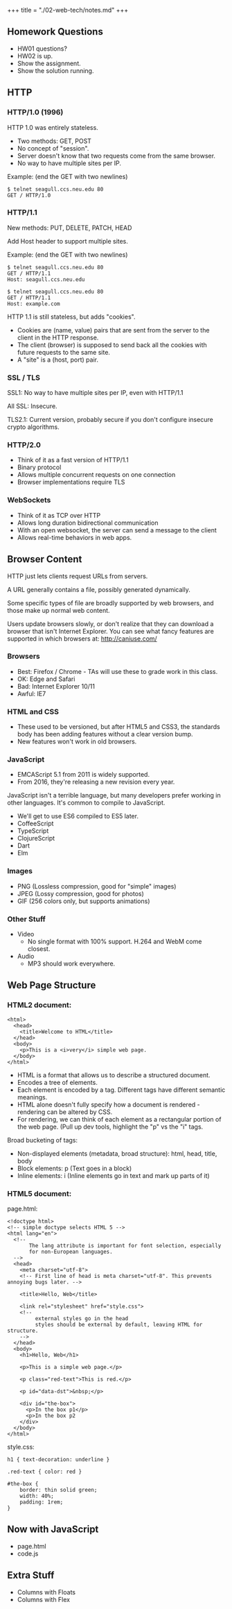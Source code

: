 +++
title = "./02-web-tech/notes.md"
+++

## Homework Questions

 - HW01 questions?
 - HW02 is up.
 - Show the assignment.
 - Show the solution running.

## HTTP

### HTTP/1.0 (1996)

HTTP 1.0 was entirely stateless.

 - Two methods: GET, POST
 - No concept of "session".
 - Server doesn't know that two requests come from the same browser.
 - No way to have multiple sites per IP.

Example: (end the GET with two newlines)

```
$ telnet seagull.ccs.neu.edu 80
GET / HTTP/1.0
```

### HTTP/1.1

New methods: PUT, DELETE, PATCH, HEAD

Add Host header to support multiple sites.

Example: (end the GET with two newlines)

```
$ telnet seagull.ccs.neu.edu 80
GET / HTTP/1.1
Host: seagull.ccs.neu.edu

$ telnet seagull.ccs.neu.edu 80
GET / HTTP/1.1
Host: example.com

```

HTTP 1.1 is still stateless, but adds "cookies".

 - Cookies are (name, value) pairs that are sent from the server to the client in
   the HTTP response.
 - The client (browser) is supposed to send back all the cookies with future requests
   to the same site.
 - A "site" is a (host, port) pair.


### SSL / TLS

SSL1: No way to have multiple sites per IP, even with HTTP/1.1

All SSL: Insecure.

TLS2.1: Current version, probably secure if you don't configure
insecure crypto algorithms.

### HTTP/2.0

 - Think of it as a fast version of HTTP/1.1
 - Binary protocol
 - Allows multiple concurrent requests on one connection
 - Browser implementations require TLS
 
### WebSockets

 - Think of it as TCP over HTTP
 - Allows long duration bidirectional communication
 - With an open websocket, the server can send a message to the client
 - Allows real-time behaviors in web apps.

## Browser Content

HTTP just lets clients request URLs from servers.

A URL generally contains a file, possibly generated dynamically.

Some specific types of file are broadly supported by web browsers,
and those make up normal web content.

Users update browsers slowly, or don't realize that they can download
a browser that isn't Internet Explorer. You can see what fancy features
are supported in which browsers at: http://caniuse.com/

### Browsers

  - Best: Firefox / Chrome - TAs will use these to grade work in this class.
  - OK: Edge and Safari
  - Bad: Internet Explorer 10/11
  - Awful: IE7

### HTML and CSS

 - These used to be versioned, but after HTML5 and CSS3, the standards body
   has been adding features without a clear version bump.
 - New features won't work in old browsers.

### JavaScript

 - EMCAScript 5.1 from 2011 is widely supported.
 - From 2016, they're releasing a new revision every year.
 
JavaScript isn't a terrible language, but many developers prefer working
in other languages. It's common to compile to JavaScript.

 - We'll get to use ES6 compiled to ES5 later.
 - CoffeeScript
 - TypeScript
 - ClojureScript
 - Dart
 - Elm

### Images

 - PNG (Lossless compression, good for "simple" images)
 - JPEG (Lossy compression, good for photos)
 - GIF (256 colors only, but supports animations)

### Other Stuff

 - Video
   - No single format with 100% support. H.264 and WebM come closest.
 - Audio
   - MP3 should work everywhere.


## Web Page Structure

### HTML2 document:

```
<html>
  <head>
    <title>Welcome to HTML</title>
  </head>
  <body>
    <p>This is a <i>very</i> simple web page.
  </body>
</html>
```

 - HTML is a format that allows us to describe a structured document.
 - Encodes a tree of elements.
 - Each element is encoded by a tag. Different tags have different semantic meanings.
 - HTML alone doesn't fully specify how a document is rendered - rendering
   can be altered by CSS.
 - For rendering, we can think of each element as a rectangular portion of
   the web page. (Pull up dev tools, highlight the "p" vs the "i" tags.

Broad bucketing of tags:

 - Non-displayed elements (metadata, broad structure): html, head, title, body
 - Block elements: p   (Text goes in a block)
 - Inline elements: i  (Inline elements go in text and mark up parts of it)
 
### HTML5 document:

page.html:

```
<!doctype html>
<!-- simple doctype selects HTML 5 -->
<html lang="en">
  <!--
       The lang attribute is important for font selection, especially
       for non-European languages. 
  -->
  <head>
    <meta charset="utf-8">
    <!-- First line of head is meta charset="utf-8". This prevents annoying bugs later. -->

    <title>Hello, Web</title>

    <link rel="stylesheet" href="style.css">
    <!--
         external styles go in the head
         styles should be external by default, leaving HTML for structure.
    -->
  </head>
  <body>
    <h1>Hello, Web</h1>

    <p>This is a simple web page.</p>

    <p class="red-text">This is red.</p>

    <p id="data-dst">&nbsp;</p>

    <div id="the-box">
      <p>In the box p1</p>
      <p>In the box p2
    </div>
  </body>
</html>
```

style.css:

```
h1 { text-decoration: underline }

.red-text { color: red }

#the-box {
    border: thin solid green;
    width: 40%;
    padding: 1rem;
}
```

## Now with JavaScript

 - page.html
 - code.js

## Extra Stuff

 - Columns with Floats
 - Columns with Flex

